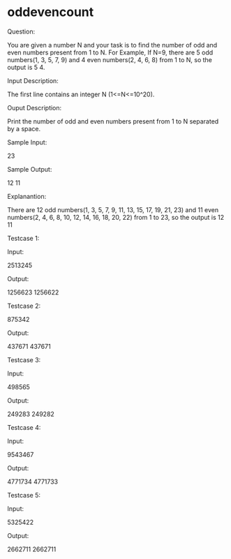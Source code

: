 # oddevencount

Question:

You are given a number N and your task is to find the number of odd and even numbers present from 1 to N. 
For Example, 
If N=9, there are 5 odd numbers(1, 3, 5, 7, 9) and 4 even numbers(2, 4, 6, 8) from 1 to N, so the output is 5 4.

Input Description:

The first line contains an integer N (1<=N<=10^20).

Ouput Description:

Print the number of odd and even numbers present from 1 to N separated by a space.

Sample Input:

23

Sample Output:

12 11

Explanantion:

There are 12 odd numbers(1, 3, 5, 7, 9, 11, 13, 15, 17, 19, 21, 23) and 11 even numbers(2, 4, 6, 8, 10, 12, 14, 16, 18, 20, 22) from 1 to 23, so the output is 12 11

Testcase 1:

Input:

2513245

Output:

1256623 1256622

Testcase 2:

875342

Output:

437671 437671

Testcase 3:

Input:

498565

Output:

249283 249282

Testcase 4:

Input:

9543467

Output:

4771734 4771733

Testcase 5:

Input:

5325422

Output:

2662711 2662711
